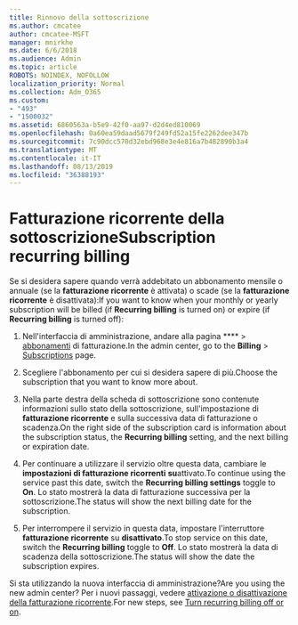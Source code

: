 ```yaml
---
title: Rinnovo della sottoscrizione
ms.author: cmcatee
author: cmcatee-MSFT
manager: mnirkhe
ms.date: 6/6/2018
ms.audience: Admin
ms.topic: article
ROBOTS: NOINDEX, NOFOLLOW
localization_priority: Normal
ms.collection: Adm_O365
ms.custom:
- "493"
- "1500032"
ms.assetid: 6860563a-b5e9-42f0-aa97-d2d4ed810069
ms.openlocfilehash: 0a60ea59daad5679f249fd52a15fe2262dee347b
ms.sourcegitcommit: 7c90dcc570d32ebd968e3e4e816a7b482890b3a4
ms.translationtype: MT
ms.contentlocale: it-IT
ms.lasthandoff: 08/13/2019
ms.locfileid: "36388193"
---
```

# <a name="subscription-recurring-billing"></a><span data-ttu-id="82f71-102">Fatturazione ricorrente della sottoscrizione</span><span class="sxs-lookup"><span data-stu-id="82f71-102">Subscription recurring billing</span></span>

<span data-ttu-id="82f71-103">Se si desidera sapere quando verrà addebitato un abbonamento mensile o annuale (se la **fatturazione ricorrente** è attivata) o scade (se la **fatturazione ricorrente** è disattivata):</span><span class="sxs-lookup"><span data-stu-id="82f71-103">If you want to know when your monthly or yearly subscription will be billed (if **Recurring billing** is turned on) or expire (if **Recurring billing** is turned off):</span></span>
  
1. <span data-ttu-id="82f71-104">Nell'interfaccia di amministrazione, andare alla pagina \*\*\*\* \> [abbonamenti](https://go.microsoft.com/fwlink/p/?linkid=842054) di fatturazione.</span><span class="sxs-lookup"><span data-stu-id="82f71-104">In the admin center, go to the **Billing** \> [Subscriptions](https://go.microsoft.com/fwlink/p/?linkid=842054) page.</span></span>

2. <span data-ttu-id="82f71-105">Scegliere l'abbonamento per cui si desidera sapere di più.</span><span class="sxs-lookup"><span data-stu-id="82f71-105">Choose the subscription that you want to know more about.</span></span>

3. <span data-ttu-id="82f71-106">Nella parte destra della scheda di sottoscrizione sono contenute informazioni sullo stato della sottoscrizione, sull'impostazione di **fatturazione ricorrente** e sulla successiva data di fatturazione o scadenza.</span><span class="sxs-lookup"><span data-stu-id="82f71-106">On the right side of the subscription card is information about the subscription status, the **Recurring billing** setting, and the next billing or expiration date.</span></span>

4. <span data-ttu-id="82f71-107">Per continuare a utilizzare il servizio oltre questa data, cambiare le **impostazioni di fatturazione ricorrenti** **su**attivato.</span><span class="sxs-lookup"><span data-stu-id="82f71-107">To continue using the service past this date, switch the **Recurring billing settings** toggle to **On**.</span></span> <span data-ttu-id="82f71-108">Lo stato mostrerà la data di fatturazione successiva per la sottoscrizione.</span><span class="sxs-lookup"><span data-stu-id="82f71-108">The status will show the next billing date for the subscription.</span></span>

5. <span data-ttu-id="82f71-109">Per interrompere il servizio in questa data, impostare l'interruttore **fatturazione ricorrente** su **disattivato**.</span><span class="sxs-lookup"><span data-stu-id="82f71-109">To stop service on this date, switch the **Recurring billing** toggle to **Off**.</span></span> <span data-ttu-id="82f71-110">Lo stato mostrerà la data di scadenza della sottoscrizione.</span><span class="sxs-lookup"><span data-stu-id="82f71-110">The status will show the date the subscription expires.</span></span>

<span data-ttu-id="82f71-111">Si sta utilizzando la nuova interfaccia di amministrazione?</span><span class="sxs-lookup"><span data-stu-id="82f71-111">Are you using the new admin center?</span></span> <span data-ttu-id="82f71-112">Per i nuovi passaggi, vedere [attivazione o disattivazione della fatturazione ricorrente](https://docs.microsoft.com/en-us/office365/admin/subscriptions-and-billing/renew-your-subscription).</span><span class="sxs-lookup"><span data-stu-id="82f71-112">For new steps, see [Turn recurring billing off or on](https://docs.microsoft.com/en-us/office365/admin/subscriptions-and-billing/renew-your-subscription).</span></span>